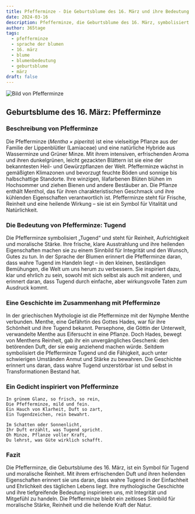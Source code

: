 ```yaml
---
title: Pfefferminze - Die Geburtsblume des 16. März und ihre Bedeutung
date: 2024-03-16
description: Pfefferminze, die Geburtsblume des 16. März, symbolisiert Tugend. Erfahre mehr über ihre Geschichte, Bedeutung und Symbolik in der Sprache der Blumen.
author: 365tage
tags:
  - pfefferminze
  - sprache der blumen
  - 16. märz
  - blume
  - blumenbedeutung
  - geburtsblume
  - märz
draft: false
---
```


![Bild von Pfefferminze](https://cdn.pixabay.com/photo/2019/09/18/18/18/peppermint-4487398_1280.jpg#center)


## Geburtsblume des 16. März: Pfefferminze

### Beschreibung von Pfefferminze

Die Pfefferminze (_Mentha × piperita_) ist eine vielseitige Pflanze aus der Familie der Lippenblütler (Lamiaceae) und eine natürliche Hybride aus Wasserminze und Grüner Minze. Mit ihrem intensiven, erfrischenden Aroma und ihren dunkelgrünen, leicht gezackten Blättern ist sie eine der bekanntesten Heil- und Gewürzpflanzen der Welt. Pfefferminze wächst in gemäßigten Klimazonen und bevorzugt feuchte Böden und sonnige bis halbschattige Standorte. Ihre winzigen, lilafarbenen Blüten blühen im Hochsommer und ziehen Bienen und andere Bestäuber an. Die Pflanze enthält Menthol, das für ihren charakteristischen Geschmack und ihre kühlenden Eigenschaften verantwortlich ist. Pfefferminze steht für Frische, Reinheit und eine heilende Wirkung – sie ist ein Symbol für Vitalität und Natürlichkeit.

### Die Bedeutung von Pfefferminze: Tugend

Die Pfefferminze symbolisiert „Tugend“ und steht für Reinheit, Aufrichtigkeit und moralische Stärke. Ihre frische, klare Ausstrahlung und ihre heilenden Eigenschaften machen sie zu einem Sinnbild für Integrität und den Wunsch, Gutes zu tun. In der Sprache der Blumen erinnert die Pfefferminze daran, dass wahre Tugend im Handeln liegt – in den kleinen, beständigen Bemühungen, die Welt um uns herum zu verbessern. Sie inspiriert dazu, klar und ehrlich zu sein, sowohl mit sich selbst als auch mit anderen, und erinnert daran, dass Tugend durch einfache, aber wirkungsvolle Taten zum Ausdruck kommt.

### Eine Geschichte im Zusammenhang mit Pfefferminze

In der griechischen Mythologie ist die Pfefferminze mit der Nymphe Menthe verbunden. Menthe, eine Gefährtin des Gottes Hades, war für ihre Schönheit und ihre Tugend bekannt. Persephone, die Göttin der Unterwelt, verwandelte Menthe aus Eifersucht in eine Pflanze. Doch Hades, bewegt von Menthens Reinheit, gab ihr ein unvergängliches Geschenk: den betörenden Duft, der sie ewig anziehend machen würde. Seitdem symbolisiert die Pfefferminze Tugend und die Fähigkeit, auch unter schwierigen Umständen Anmut und Stärke zu bewahren. Die Geschichte erinnert uns daran, dass wahre Tugend unzerstörbar ist und selbst in Transformationen Bestand hat.

### Ein Gedicht inspiriert von Pfefferminze

```
In grünem Glanz, so frisch, so rein,  
Die Pfefferminze, mild und fein.  
Ein Hauch von Klarheit, Duft so zart,  
Ein Tugendzeichen, rein bewahrt.  

Im Schatten oder Sonnenlicht,  
Ihr Duft erzählt, was Tugend spricht.  
Oh Minze, Pflanze voller Kraft,  
Du lehrst, was Güte wirklich schafft.  
```

### Fazit

Die Pfefferminze, die Geburtsblume des 16. März, ist ein Symbol für Tugend und moralische Reinheit. Mit ihrem erfrischenden Duft und ihren heilenden Eigenschaften erinnert sie uns daran, dass wahre Tugend in der Einfachheit und Ehrlichkeit des täglichen Lebens liegt. Ihre mythologische Geschichte und ihre tiefgreifende Bedeutung inspirieren uns, mit Integrität und Mitgefühl zu handeln. Die Pfefferminze bleibt ein zeitloses Sinnbild für moralische Stärke, Reinheit und die heilende Kraft der Natur.